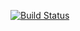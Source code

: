 [![Build Status](https://travis-ci.com/username/projectname.svg?branch=master)](https://travis-ci.com/username/projectname)
